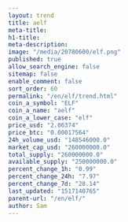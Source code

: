 ```yaml
---
layout: trend
title: aelf
meta-title: 
h1-title: 
meta-description: 
image: "/media/20780600/elf.png"
published: true
allow_search_engine: false
sitemap: false
enable_comment: false
sort_order: 60
permalink: "/en/elf/trend.html"
coin_a_symbol: "ELF"
coin_a_name: "aelf"
coin_a_lower_case: "elf"
price_usd: "2.06374"
price_btc: "0.00017564"
24h_volume_usd: "148546000.0"
market_cap_usd: "260000000.0"
total_supply: "260000000.0"
available_supply: "250000000.0"
percent_change_1h: "0.99"
percent_change_24h: "7.97"
percent_change_7d: "28.14"
last_updated: "1517140765"
parent-url: "/en/elf/"
author: Sam
---
```


